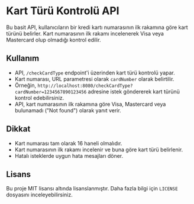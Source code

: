 # Kart Türü Kontrolü API

Bu basit API, kullanıcıların bir kredi kartı numarasının ilk rakamına göre kart türünü belirler. Kart numarasının ilk rakamı incelenerek Visa veya Mastercard olup olmadığı kontrol edilir.

## Kullanım

- API, `/checkCardType` endpoint'i üzerinden kart türü kontrolü yapar.
- Kart numarası, URL parametresi olarak `cardNumber` olarak belirtilir.
- Örneğin, `http://localhost:8080/checkCardType?cardNumber=1234567890123456` adresine istek göndererek kart türünü kontrol edebilirsiniz.
- API, kart numarasının ilk rakamına göre Visa, Mastercard veya bulunamadı ("Not found") olarak yanıt verir.

## Dikkat

- Kart numarası tam olarak 16 haneli olmalıdır.
- Kart numarasının ilk rakamı incelenir ve buna göre kart türü belirlenir.
- Hatalı isteklerde uygun hata mesajları döner.

## Lisans

Bu proje MIT lisansı altında lisanslanmıştır. Daha fazla bilgi için `LICENSE` dosyasını inceleyebilirsiniz.
